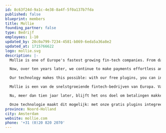 ```yaml
---
id: 8c63f24d-9a1c-4e38-8a4f-5f0a137b7fda
published: false
blueprint: members
title: Mollie
founding_partner: false
type: Bedrijf
employees: 1-10
updated_by: 28c0a799-7234-4581-b869-6eda5a36a8e2
updated_at: 1715766622
logo: mollie.svg
description: |-
  Mollie is one of Europe's fastest growing fin-tech companies. From day one, we’ve changed the payments industry with effortless payments, which were easier, cheaper and more flexible than what banks had to offer.

  Now, over ten years later, we continue to make payments effortless and over 90.000 organisations trust our innovative solutions. With this, Mollie contributes to the most important thing: the growth of our customers.

  Our technology makes this possible: with our free plugins, you can integrate all known payment methods into your e-commerce platform without technical knowledge. Custom made platforms benefit from our extensive but simple API, to build your own payment environment. Our Laravel package connects to our developers-first approach.

  Mollie is een van de snelstgroeiende fintech-bedrijven van Europa. Vanaf dag één hebben we de betaalindustrie veranderd met moeiteloze betalingen, die makkelijker, goedkoper en flexibeler zijn dan wat banken te bieden hadden.

  Nu, meer dan tien jaar later, blijft het ons doel om betalingen makkelijker te maken en vertrouwen er meer dan 90.000 organisaties op onze innovatieve oplossingen. Hiermee draagt Mollie bij aan het belangrijkste: de groei van onze klanten.

  Onze technologie maakt dit mogelijk: met onze gratis plugins integreer je zonder technische kennis in één keer alle bekende betaalmethodes in je e-commerce platform. Custom made platformen profiteren van onze uitgebreide maar simpele API, om een geheel eigen betaalomgeving te bouwen. Onze Laravel package sluit aan bij onze developer-first approach.
province: Noord-Holland
city: Amsterdam
website: mollie.com
phone: '+31 (0)20 820 2070'
---
```

